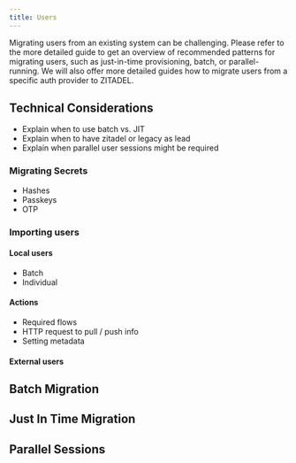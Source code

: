 ```yaml
---
title: Users
---
```


Migrating users from an existing system can be challenging.
Please refer to the more detailed guide to get an overview of recommended patterns for migrating users, such as just-in-time provisioning, batch, or parallel-running.
We will also offer more detailed guides how to migrate users from a specific auth provider to ZITADEL.

## Technical Considerations

- Explain when to use batch vs. JIT
- Explain when to have zitadel or legacy as lead
- Explain when parallel user sessions might be required

### Migrating Secrets

- Hashes
- Passkeys
- OTP

### Importing users

#### Local users

- Batch
- Individual

#### Actions

- Required flows
- HTTP request to pull / push info
- Setting metadata

#### External users

## Batch Migration

## Just In Time Migration

## Parallel Sessions
